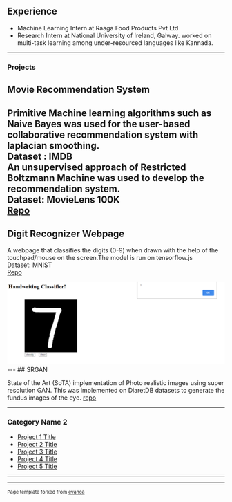## Experience 
- Machine Learning Intern at Raaga Food Products Pvt Ltd <br>
- Research Intern at National University of Ireland, Galway. worked on 
multi-task learning among under-resourced languages like Kannada.

---
### Projects

## Movie Recommendation System

Primitive Machine learning algorithms such as Naive Bayes was used for the user-based collaborative recommendation system with laplacian smoothing.
<br>
Dataset : IMDB
<br>
An unsupervised approach of Restricted Boltzmann Machine was used to develop the recommendation system.
<br>
Dataset: MovieLens 100K
<br>
[Repo](https://github.com/adeepH/User_based-Movie-Recommendation)
---

## Digit Recognizer Webpage 

A webpage that classifies the digits (0-9) when drawn with the help of the touchpad/mouse on the screen.The model is run on tensorflow.js
<br>
Dataset: MNIST
<br>
[Repo](https://github.com/adeepH/Digit-Classifier)

<img src="images/7.png?raw=true"/>
---
## SRGAN

State of the Art (SoTA) implementation of Photo realistic images using super resolution GAN. This was implemented on DiaretDB datasets to generate the fundus images of the eye.
[repo](https://github.com/adeepH/SRGAN)

---

### Category Name 2

- [Project 1 Title](http://example.com/)
- [Project 2 Title](http://example.com/)
- [Project 3 Title](http://example.com/)
- [Project 4 Title](http://example.com/)
- [Project 5 Title](http://example.com/)

---




---
<p style="font-size:11px">Page template forked from <a href="https://github.com/evanca/quick-portfolio">evanca</a></p>
<!-- Remove above link if you don't want to attibute -->
